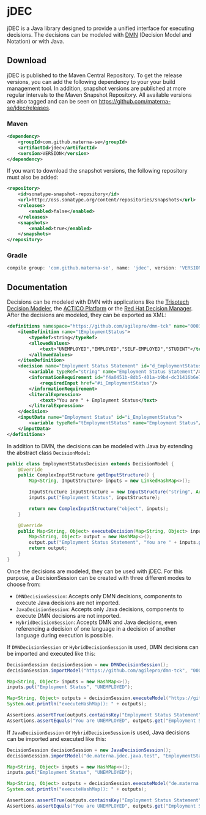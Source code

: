 # jDEC
jDEC is a Java library designed to provide a unified interface for executing decisions. The decisions can be modeled with [DMN](https://www.omg.org/spec/DMN) (Decision Model and Notation) or with Java.

## Download

jDEC is published to the Maven Central Repository. To get the release versions, you can add the following dependency to your your build management tool. In addition, snapshot versions are published at more regular intervals to the Maven Snapshot Repository. All available versions are also tagged and can be seen on https://github.com/materna-se/jdec/releases.

### Maven
```xml
<dependency>
    <groupId>com.github.materna-se</groupId>
    <artifactId>jdec</artifactId>
    <version>VERSION</version>
</dependency>
```
If you want to download the snapshot versions, the following repository must also be added:
```xml
<repository>
    <id>sonatype-snapshot-repository</id>
    <url>http://oss.sonatype.org/content/repositories/snapshots</url>
    <releases>
        <enabled>false</enabled>
    </releases>
    <snapshots>
        <enabled>true</enabled>
    </snapshots>
</repository>
```

### Gradle
```gradle
compile group: 'com.github.materna-se', name: 'jdec', version: 'VERSION'
```

## Documentation

Decisions can be modeled with DMN with applications like the [Trisotech Decision Modeler](https://www.trisotech.com/digital-modeling-suite), the [ACTICO Platform](https://www.actico.com/platform/dmn-decision-model-notation) or the [Red Hat Decision Manager](https://www.redhat.com/de/technologies/jboss-middleware/decision-manager). After the decisions are modeled, they can be exported as XML:
```xml
<definitions namespace="https://github.com/agilepro/dmn-tck" name="0003-input-data-string-allowed-values" id="_0003-input-data-string-allowed-values" xmlns="http://www.omg.org/spec/DMN/20180521/MODEL/">
    <itemDefinition name="tEmploymentStatus">
        <typeRef>string</typeRef>
        <allowedValues>
            <text>"UNEMPLOYED","EMPLOYED","SELF-EMPLOYED","STUDENT"</text>
        </allowedValues>
    </itemDefinition>
    <decision name="Employment Status Statement" id="d_EmploymentStatusStatement">
        <variable typeRef="string" name="Employment Status Statement"/>
        <informationRequirement id="f4a0451b-8db5-401a-b9b4-dc31416b6e7d">
            <requiredInput href="#i_EmploymentStatus"/>
        </informationRequirement>
        <literalExpression>
            <text>"You are " + Employment Status</text>
        </literalExpression>
    </decision>
    <inputData name="Employment Status" id="i_EmploymentStatus">
        <variable typeRef="tEmploymentStatus" name="Employment Status"/>
    </inputData>
</definitions>
```

In addition to DMN, the decisions can be modeled with Java by extending the abstract class `DecisionModel`: 
```java
public class EmploymentStatusDecision extends DecisionModel {
	@Override
	public ComplexInputStructure getInputStructure() {
		Map<String, InputStructure> inputs = new LinkedHashMap<>();

		InputStructure inputStructure = new InputStructure("string", Arrays.asList("UNEMPLOYED", "EMPLOYED", "SELF-EMPLOYED", "STUDENT"));
		inputs.put("Employment Status", inputStructure);

		return new ComplexInputStructure("object", inputs);
	}

	@Override
	public Map<String, Object> executeDecision(Map<String, Object> inputs) {
		Map<String, Object> output = new HashMap<>();
		output.put("Employment Status Statement", "You are " + inputs.get("Employment Status"));
		return output;
	}
}
```

Once the decisions are modeled, they can be used with jDEC. For this purpose, a DecisionSession can be created with three different modes to choose from:
- `DMNDecisionSession`: Accepts only DMN decisions, components to execute Java decisions are not imported.
- `JavaDecisionSession`: Accepts only Java decisions, components to execute DMN decisions are not imported.
- `HybridDecisionSession`: Accepts DMN and Java decisions, even referencing a decision of one language in a decision of another language during execution is possible.

If `DMNDecisionSession` or `HybridDecisionSession` is used, DMN decisions can be imported and executed like this:
```java
DecisionSession decisionSession = new DMNDecisionSession();
decisionSession.importModel("https://github.com/agilepro/dmn-tck", "0003-input-data-string-allowed-values", /* Decision Source */);

Map<String, Object> inputs = new HashMap<>();
inputs.put("Employment Status", "UNEMPLOYED");

Map<String, Object> outputs = decisionSession.executeModel("https://github.com/agilepro/dmn-tck", "0003-input-data-string-allowed-values", inputs);
System.out.println("executeHashMap(): " + outputs);

Assertions.assertTrue(outputs.containsKey("Employment Status Statement"));
Assertions.assertEquals("You are UNEMPLOYED", outputs.get("Employment Status Statement"));
```

If `JavaDecisionSession` or `HybridDecisionSession` is used, Java decisions can be imported and executed like this:
```java
DecisionSession decisionSession = new JavaDecisionSession();
decisionSession.importModel("de.materna.jdec.java.test", "EmploymentStatusDecision", /* Decision Source */);

Map<String, Object> inputs = new HashMap<>();
inputs.put("Employment Status", "UNEMPLOYED");

Map<String, Object> outputs = decisionSession.executeModel("de.materna.jdec.java.test", "EmploymentStatusDecision", inputs);
System.out.println("executeHashMap(): " + outputs);

Assertions.assertTrue(outputs.containsKey("Employment Status Statement"));
Assertions.assertEquals("You are UNEMPLOYED", outputs.get("Employment Status Statement"));
```